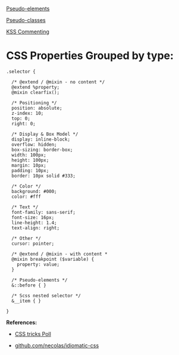 [Pseudo-elements](https://developer.mozilla.org/en-US/docs/Web/CSS/Pseudo-elements)

[Pseudo-classes](https://developer.mozilla.org/en-US/docs/Web/CSS/pseudo-classes)

[KSS Commenting](http://warpspire.com/kss/syntax/)

# CSS Properties Grouped by type:

```
.selector {

  /* @extend / @mixin - no content */
  @extend %property;
  @mixin clearfix();

  /* Positioning */
  position: absolute;
  z-index: 10;
  top: 0;
  right: 0;

  /* Display & Box Model */
  display: inline-block;
  overflow: hidden;
  box-sizing: border-box;
  width: 100px;
  height: 100px;
  margin: 10px;
  padding: 10px;
  border: 10px solid #333;

  /* Color */
  background: #000;
  color: #fff
  
  /* Text */
  font-family: sans-serif;
  font-size: 16px;
  line-height: 1.4;
  text-align: right;

  /* Other */
  cursor: pointer;

  /* @extend / @mixin - with content *
  @mixin breakpoint ($variable) {
    property: value;
  }

  /* Pseudo-elements */
  &::before { }

  /* Scss nested selector */
  &__item { } 

}
```

**References:**

* [CSS tricks Poll](https://css-tricks.com/poll-results-how-do-you-order-your-css-properties/)

* [github.com/necolas/idiomatic-css](https://github.com/necolas/idiomatic-css#4-format)